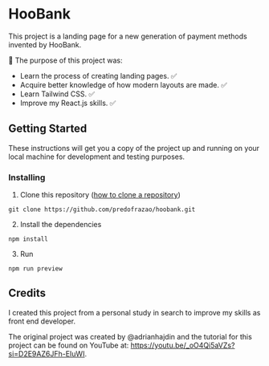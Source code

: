 # HooBank

This project is a landing page for a new generation of payment methods invented by HooBank.

📃 The purpose of this project was:

- Learn the process of creating landing pages. ✅
- Acquire better knowledge of how modern layouts are made. ✅
- Learn Tailwind CSS. ✅
- Improve my React.js skills. ✅

## Getting Started

These instructions will get you a copy of the project up and running on your local machine for development and testing purposes.

### Installing

1. Clone this repository ([how to clone a repository](https://docs.github.com/en/repositories/creating-and-managing-repositories/cloning-a-repository))

```
git clone https://github.com/predofrazao/hoobank.git
```

2. Install the dependencies

```
npm install
```

3. Run

```
npm run preview
```

## Credits

I created this project from a personal study in search to improve my skills as front end developer.

The original project was created by @adrianhajdin and the tutorial for this project can be found on YouTube at: https://youtu.be/_oO4Qi5aVZs?si=D2E9AZ6JFh-EIuWI.
